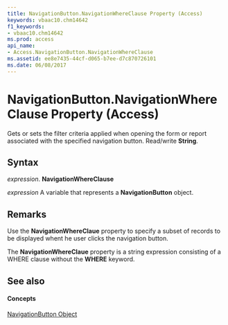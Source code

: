 ```yaml
---
title: NavigationButton.NavigationWhereClause Property (Access)
keywords: vbaac10.chm14642
f1_keywords:
- vbaac10.chm14642
ms.prod: access
api_name:
- Access.NavigationButton.NavigationWhereClause
ms.assetid: ee8e7435-44cf-d065-b7ee-d7c870726101
ms.date: 06/08/2017
---
```



# NavigationButton.NavigationWhereClause Property (Access)

Gets or sets the filter criteria applied when opening the form or report associated with the specified navigation button. Read/write  **String**.


## Syntax

 _expression_. **NavigationWhereClause**

 _expression_ A variable that represents a **NavigationButton** object.


## Remarks

Use the  **NavigationWhereClaue** property to specify a subset of records to be displayed whent he user clicks the navigation button.

The  **NavigationWhereClaue** property is a string expression consisting of a WHERE clause without the **WHERE** keyword.


## See also


#### Concepts


[NavigationButton Object](navigationbutton-object-access.md)

